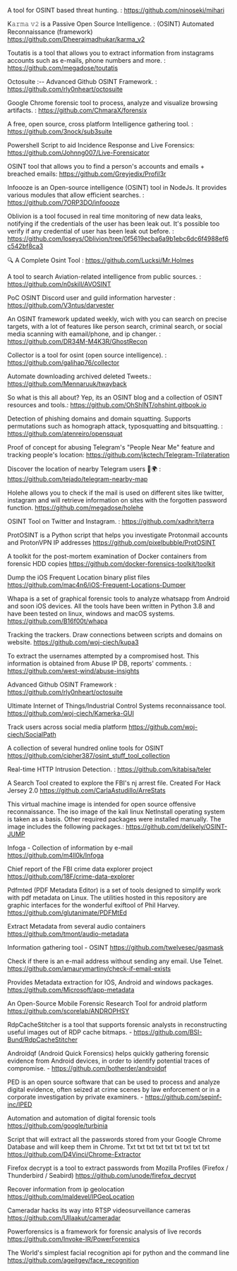 A tool for OSINT based threat hunting. : https://github.com/ninoseki/mihari


K𝚊𝚛𝚖𝚊 𝚟𝟸 is a Passive Open Source Intelligence. : (OSINT) Automated Reconnaissance (framework) https://github.com/Dheerajmadhukar/karma_v2

Toutatis is a tool that allows you to extract information from instagrams accounts such as e-mails, phone numbers and more. : https://github.com/megadose/toutatis

Octosuite :-- Advanced Github OSINT Framework. : https://github.com/rly0nheart/octosuite

Google Chrome forensic tool to process, analyze and visualize browsing artifacts. : https://github.com/ChmaraX/forensix

A free, open source, cross platform Intelligence gathering tool. : https://github.com/3nock/sub3suite

Powershell Script to aid Incidence Response and Live Forensics:  https://github.com/Johnng007/Live-Forensicator

OSINT tool that allows you to find a person's accounts and emails + breached emails:  https://github.com/Greyjedix/Profil3r

Infoooze is an Open-source intelligence (OSINT) tool in NodeJs. It provides various modules that allow efficient searches. : https://github.com/7ORP3DO/infoooze

Oblivion is a tool focused in real time monitoring of new data leaks, notifying if the credentials of the user has been leak out. It's possible too verify if any credential of user has been leak out before. : https://github.com/loseys/Oblivion/tree/0f5619ecba6a9b1ebc6dc6f4988ef6c542bf8ca3

🔍 A Complete Osint Tool : https://github.com/Lucksi/Mr.Holmes

A tool to search Aviation-related intelligence from public sources. : https://github.com/n0skill/AVOSINT

PoC OSINT Discord user and guild information harvester : https://github.com/V3ntus/darvester

An OSINT framework updated weekly, wich with you can search on precise targets, with a lot of features like person search, criminal search, or social media scanning with eamail/phone, and ip changer. :
https://github.com/DR34M-M4K3R/GhostRecon

Collector is a tool for osint (open source intelligence). : https://github.com/galihap76/collector

Automate downloading archived deleted Tweets.: https://github.com/Mennaruuk/twayback

So what is this all about? Yep, its an OSINT blog and a collection of OSINT resources and tools.: https://github.com/OhShINT/ohshint.gitbook.io

Detection of phishing domains and domain squatting. Supports permutations such as homograph attack, typosquatting and bitsquatting. :
https://github.com/atenreiro/opensquat

Proof of concept for abusing Telegram's "People Near Me" feature and tracking people's location:
https://github.com/jkctech/Telegram-Trilateration

Discover the location of nearby Telegram users 📡🌍 : https://github.com/tejado/telegram-nearby-map

Holehe allows you to check if the mail is used on different sites like twitter, instagram and will retrieve information on sites with the forgotten password function.
https://github.com/megadose/holehe

OSINT Tool on Twitter and Instagram. : https://github.com/xadhrit/terra

ProtOSINT is a Python script that helps you investigate Protonmail accounts and ProtonVPN IP addresses
https://github.com/pixelbubble/ProtOSINT

A toolkit for the post-mortem examination of Docker containers from forensic HDD copies
https://github.com/docker-forensics-toolkit/toolkit

Dump the iOS Frequent Location binary plist files
https://github.com/mac4n6/iOS-Frequent-Locations-Dumper

Whapa is a set of graphical forensic tools to analyze whatsapp from Android and soon iOS devices. All the tools have been written in Python 3.8 and have been tested on linux, windows and macOS systems.
https://github.com/B16f00t/whapa

Tracking the trackers. Draw connections between scripts and domains on website.
https://github.com/woj-ciech/kupa3

To extract the usernames attempted by a compromised host. This information is obtained from Abuse IP DB, reports' comments. : https://github.com/west-wind/abuse-insights

Advanced Github OSINT Framework : https://github.com/rly0nheart/octosuite

Ultimate Internet of Things/Industrial Control Systems reconnaissance tool.
https://github.com/woj-ciech/Kamerka-GUI

Track users across social media platform
https://github.com/woj-ciech/SocialPath

A collection of several hundred online tools for OSINT
https://github.com/cipher387/osint_stuff_tool_collection

Real-time HTTP Intrusion Detection. : https://github.com/kitabisa/teler

A Search Tool created to explore the FBI's nj arrest file. Created For Hack Jersey 2.0
https://github.com/CarlaAstudillo/ArreStats

This virtual machine image is intended for open source offensive reconnaissance. The iso image of the kali linux NetInstall operating system is taken as a basis. Other required packages were installed manually. The image includes the following packages.:
https://github.com/delikely/OSINT-JUMP

Infoga - Collection of information by e-mail
https://github.com/m4ll0k/Infoga

Chief report of the FBI crime data explorer project
https://github.com/18F/crime-data-explorer

Pdfmted (PDF Metadata Editor) is a set of tools designed to simplify work with pdf metadata on Linux. The utilities hosted in this repository are graphic interfaces for the wonderful exiftool of Phil Harvey.
https://github.com/glutanimate/PDFMtEd

Extract Metadata from several audio containers
https://github.com/tmont/audio-metadata

Information gathering tool - OSINT
https://github.com/twelvesec/gasmask

Check if there is an e-mail address without sending any email. Use Telnet.
https://github.com/amaurymartiny/check-if-email-exists

Provides Metadata extraction for IOS, Android and windows packages.
https://github.com/Microsoft/app-metadata

An Open-Source Mobile Forensic Research Tool for android platform
https://github.com/scorelab/ANDROPHSY

RdpCacheStitcher is a tool that supports forensic analysts in 
reconstructing useful images out of RDP cache bitmaps. - https://github.com/BSI-Bund/RdpCacheStitcher

Androidqf (Android Quick Forensics) helps quickly gathering forensic 
evidence from Android devices, in order to identify potential traces of 
compromise. - https://github.com/botherder/androidqf

PED is an open source software that can be used to process and analyze 
digital evidence, often seized at crime scenes by law enforcement or in a
corporate investigation by private examiners. - https://github.com/sepinf-inc/IPED

Automation and automation of digital forensic tools
https://github.com/google/turbinia

Script that will extract all the passwords stored from your Google Chrome Database and will keep them in Chrome. Txt txt txt txt txt txt txt txt txt
https://github.com/D4Vinci/Chrome-Extractor

Firefox decrypt is a tool to extract passwords from Mozilla Profiles (Firefox / Thunderbird / Seabird)
https://github.com/unode/firefox_decrypt

Recover information from ip geolocation
https://github.com/maldevel/IPGeoLocation

Cameradar hacks its way into RTSP videosurveillance cameras
https://github.com/Ullaakut/cameradar

Powerforensics is a framework for forensic analysis of live records
https://github.com/Invoke-IR/PowerForensics

The World's simplest facial recognition api for python and the command line
https://github.com/ageitgey/face_recognition
